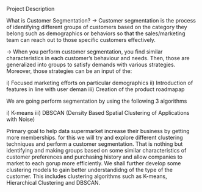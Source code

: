  Project Description

 What is Customer Segmentation? 
 -> Customer segmentation is the process of identifying different groups of customers based on the category they belong such as demographics or behaviors so that the sales/marketing team can reach out to those specific customers effectively.

-> When you perform customer segmentation, you find similar characteristics in each customer’s behaviour and needs. Then, those are generalized into 
 groups to satisfy demands with various strategies. Moreover, those strategies can be an input of the:

i) Focused marketing efforts on particular demographics
ii) Introduction of features in line with user deman
iii) Creation of the product roadmapap


We are going perform segmentation by using the following 3 algorithms

i) K-means
iii) DBSCAN (Density Based Spatial Clustering of Applications with Noise)

Primary goal to help data supermarket increase their business by getting more memberships.
for this we will try and explore different clustering techniques and perform a customer segmentation. That is nothing but identifying and making groups based on some 
similar characteristics of customer preferences and purchasing history and allow companies to market to each gorup more efficiently. 
We shall further develop some clustering models to gain better understandidng of the type of the customer.
This includes clustering algorithms such as K-means, Hierarchical Clustering and DBSCAN.
